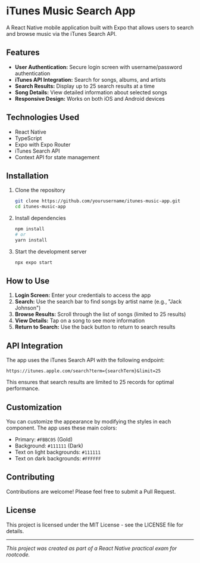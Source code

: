 # iTunes Music Search App

A React Native mobile application built with Expo that allows users to search and browse music via the iTunes Search API.


## Features

- **User Authentication:** Secure login screen with username/password authentication
- **iTunes API Integration:** Search for songs, albums, and artists
- **Search Results:** Display up to 25 search results at a time
- **Song Details:** View detailed information about selected songs
- **Responsive Design:** Works on both iOS and Android devices

## Technologies Used

- React Native
- TypeScript
- Expo with Expo Router
- iTunes Search API
- Context API for state management

## Installation

1. Clone the repository
   ```bash
   git clone https://github.com/yourusername/itunes-music-app.git
   cd itunes-music-app
   ```

2. Install dependencies
   ```bash
   npm install
   # or
   yarn install
   ```

3. Start the development server
   ```bash
   npx expo start
   ```

## How to Use

1. **Login Screen:** Enter your credentials to access the app
2. **Search:** Use the search bar to find songs by artist name (e.g., "Jack Johnson")
3. **Browse Results:** Scroll through the list of songs (limited to 25 results)
4. **View Details:** Tap on a song to see more information
5. **Return to Search:** Use the back button to return to search results

## API Integration

The app uses the iTunes Search API with the following endpoint:

```
https://itunes.apple.com/search?term={searchTerm}&limit=25
```

This ensures that search results are limited to 25 records for optimal performance.



## Customization

You can customize the appearance by modifying the styles in each component. The app uses these main colors:

- Primary: `#FBBC05` (Gold)
- Background: `#111111` (Dark)
- Text on light backgrounds: `#111111`
- Text on dark backgrounds: `#FFFFFF`

## Contributing

Contributions are welcome! Please feel free to submit a Pull Request.

## License

This project is licensed under the MIT License - see the LICENSE file for details.

---

*This project was created as part of a React Native practical exam for rootcode.*
